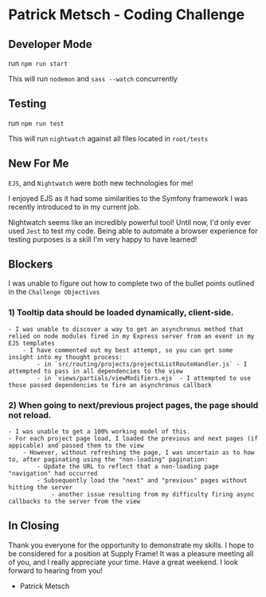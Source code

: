 # Patrick Metsch - Coding Challenge

## Developer Mode

run `npm run start`

This will run `nodemon` and `sass --watch` concurrently



## Testing

run `npm run test`

This will run `nightwatch` against all files located in `root/tests`



## New For Me

`EJS`, and `Nightwatch` were both new technologies for me! 

I enjoyed EJS as it had some similarities to the Symfony framework I was recently introduced to in my current job.

Nightwatch seems like an incredibly powerful tool! Until now, I'd only ever used `Jest` to test my code. Being able
to automate a browser experience for testing purposes is a skill I'm very happy to have learned!


## Blockers

I was unable to figure out how to complete two of the bullet points outlined in the `Challenge Objectives`

### 1) Tooltip data should be loaded dynamically, client-side.
	- I was unable to discover a way to get an asynchronus method that relied on node modules fired in my Express server from an event in my EJS templates
		- I have commented out my best attempt, so you can get some insight into my thought process:
			- in `src/routing/projects/projectsListRouteHandler.js` - I attempted to pass in all dependencies to the view 
			- in `views/partials/viewModifiers.ejs` - I attempted to use those passed dependencies to fire an asynchronus callback

### 2) When going to next/previous project pages, the page should not reload.
	- I was unable to get a 100% working model of this.
	- For each project page load, I loaded the previous and next pages (if appicable) and passed them to the view
		- However, without refreshing the page, I was uncertain as to how to, after paginating using the "non-loading" pagination:
			- Update the URL to reflect that a non-loading page "navigation" had occurred
			- Subsequently load the "next" and "previous" pages without hitting the server
				- another issue resulting from my difficulty firing async callbacks to the server from the view



## In Closing

Thank you everyone for the opportunity to demonstrate my skills. I hope to be considered for a position at Supply Frame! It was a pleasure meeting all 
of you, and I really appreciate your time. Have a great weekend. I look forward to hearing from you!

- Patrick Metsch